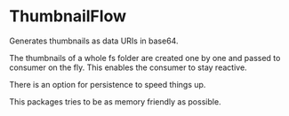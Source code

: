 # ThumbnailFlow

Generates thumbnails as data URIs in base64.

The thumbnails of a whole fs folder are created one by one
and passed to consumer on the fly. This enables the consumer to stay reactive.

There is an option for persistence to speed things up.

This packages tries to be as memory friendly as possible.
